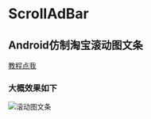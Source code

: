 # ScrollAdBar

## Android仿制淘宝滚动图文条

[教程点我](https://www.jianshu.com/p/5ef6e31d7a5e)

### 大概效果如下
![滚动图文条](https://upload-images.jianshu.io/upload_images/7203723-1c1a202807c81117.gif?imageMogr2/auto-orient/strip)
